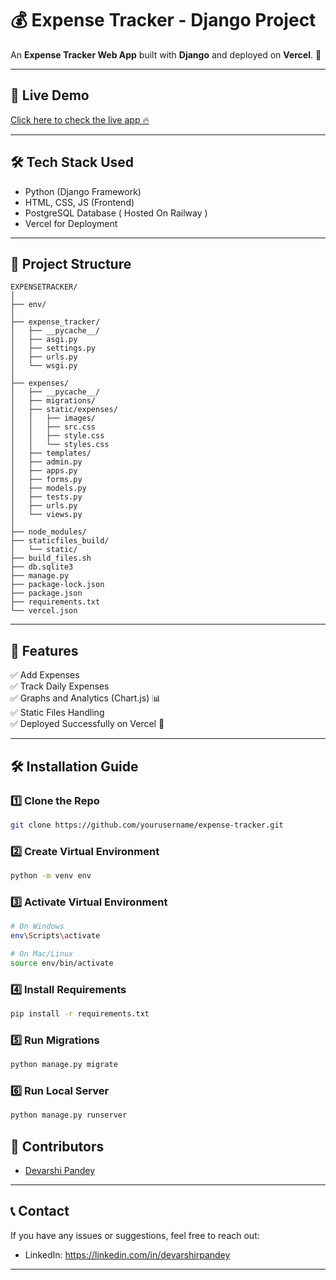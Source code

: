 # 💰 Expense Tracker - Django Project

An **Expense Tracker Web App** built with **Django** and deployed on **Vercel**. 🚀

---

## 📌 **Live Demo**
[Click here to check the live app 🔥]([(https://expense-tracker-nine-flax.vercel.app/)])

---

## 🛠️ **Tech Stack Used**

- Python (Django Framework)
- HTML, CSS, JS (Frontend)
- PostgreSQL Database ( Hosted On Railway )
- Vercel for Deployment

---

## 📂 **Project Structure**

```
EXPENSETRACKER/
│
├── env/
│
├── expense_tracker/
│   ├── __pycache__/
│   ├── asgi.py
│   ├── settings.py
│   ├── urls.py
│   └── wsgi.py
│
├── expenses/
│   ├── __pycache__/
│   ├── migrations/
│   ├── static/expenses/
│   │   ├── images/
│   │   ├── src.css
│   │   ├── style.css
│   │   └── styles.css
│   ├── templates/
│   ├── admin.py
│   ├── apps.py
│   ├── forms.py
│   ├── models.py
│   ├── tests.py
│   ├── urls.py
│   └── views.py
│
├── node_modules/
├── staticfiles_build/
│   └── static/
├── build_files.sh
├── db.sqlite3
├── manage.py
├── package-lock.json
├── package.json
├── requirements.txt
└── vercel.json
```

---

## 🎯 **Features**
  
✅ Add Expenses  
✅ Track Daily Expenses   
✅ Graphs and Analytics (Chart.js) 📊  
✅ Static Files Handling  
✅ Deployed Successfully on Vercel 🚀

---

## 🛠️ **Installation Guide**

### 1️⃣ Clone the Repo
```bash
git clone https://github.com/yourusername/expense-tracker.git
```

### 2️⃣ Create Virtual Environment
```bash
python -m venv env
```

### 3️⃣ Activate Virtual Environment
```bash
# On Windows
env\Scripts\activate

# On Mac/Linux
source env/bin/activate
```

### 4️⃣ Install Requirements
```bash
pip install -r requirements.txt
```

### 5️⃣ Run Migrations
```bash
python manage.py migrate
```

### 6️⃣ Run Local Server
```bash
python manage.py runserver
```


## 🌟 **Contributors**

- [Devarshi Pandey]([https://github.com/devarshipandey])

---

## 📞 **Contact**
If you have any issues or suggestions, feel free to reach out:
- LinkedIn: https://linkedin.com/in/devarshirpandey

---

